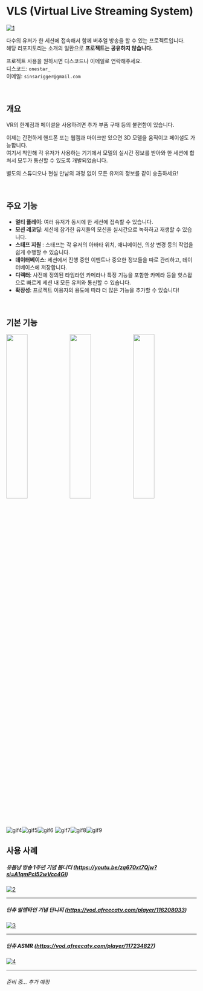 # VLS (Virtual Live Streaming System)
[![1](https://i.imgur.com/usIGorx.png)](https://github.com/Hanbyori/VLS)

다수의 유저가 한 세션에 접속해서 함께 버추얼 방송을 할 수 있는 프로젝트입니다.<br>
해당 리포지토리는 소개의 일환으로 **프로젝트는 공유하지 않습니다.**

프로젝트 사용을 원하시면 디스코드나 이메일로 연락해주세요.  
디스코드: `onestar_`  
이메일: `sinsarigger@gmail.com`

&nbsp;
## 개요
VR의 한계점과 페이셜을 사용하려면 추가 부품 구매 등의 불편함이 있습니다.

이제는 간편하게 핸드폰 또는 웹캠과 마이크만 있으면 3D 모델을 움직이고 페이셜도 가능합니다.<br>
여기서 착안해 각 유저가 사용하는 기기에서 모델의 실시간 정보를 받아와 한 세션에 합쳐서 모두가 통신할 수 있도록 개발되었습니다.

별도의 스튜디오나 현실 만남의 과정 없이 모든 유저의 정보를 같이 송출하세요!

&nbsp;
## 주요 기능
- **멀티 플레이**: 여러 유저가 동시에 한 세션에 접속할 수 있습니다.
- **모션 레코딩**: 세션에 참가한 유저들의 모션을 실시간으로 녹화하고 재생할 수 있습니다.
- **스태프 지원** :  스태프는 각 유저의 아바타 위치, 애니메이션, 의상 변경 등의 작업을 쉽게 수행할 수 있습니다.
- **데이터베이스**: 세션에서 진행 중인 이벤트나 중요한 정보들을 따로 관리하고, 데이터베이스에 저장합니다.
- **디렉터**: 사전에 정의된 타임라인 카메라나 특정 기능을 포함한 카메라 등을 핫스왑으로 빠르게 세션 내 모든 유저와 통신할 수 있습니다.
- **확장성**: 프로젝트 이용자의 용도에 따라 더 많은 기능을 추가할 수 있습니다!

&nbsp;
## 기본 기능
<img src="https://github.com/Hanbyori/VLS/assets/20338405/694c4564-34ab-4852-945e-212b4850987c.gif" width="33.3%" height="33.3%"><img src="https://github.com/Hanbyori/VLS/assets/20338405/8f4e0a5a-a081-471b-a83b-2eaeecba13ed.gif" width="33.3%" height="33.3%"><img src="https://github.com/Hanbyori/VLS/assets/20338405/514a613f-3ff6-4def-bd87-6feff362161e.gif" width="33.3%" height="33.3%">
![gif4](https://github.com/Hanbyori/VLS/assets/20338405/d3cf8e38-98e9-42c1-b26f-73bdccf5043c)![gif5](https://github.com/Hanbyori/VLS/assets/20338405/ea6ae137-afff-4134-839e-0c30f8ca146f)![gif6](https://github.com/Hanbyori/VLS/assets/20338405/38b49129-e581-48dd-8644-095383fbe183)
![gif7](https://github.com/Hanbyori/VLS/assets/20338405/b5dba14e-a0f6-4c87-b08d-88706bfaa1b8)![gif8](https://github.com/Hanbyori/VLS/assets/20338405/b02510fa-cb9c-4ed0-bbd3-1ce47b2350aa)![gif9](https://github.com/Hanbyori/VLS/assets/20338405/c93d0275-23da-46b6-9b17-e851aa1fb6aa)
&nbsp;
## 사용 사례
##### 유봄냥 방송 1주년 기념 봄니티 (https://youtu.be/zq670xt7Qjw?si=A1qmPcl52wVcc4Gi)
[![2](https://i.imgur.com/abLjAYG.png)](https://youtu.be/zq670xt7Qjw?si=A1qmPcl52wVcc4Gi)

---

##### 단츄 발렌타인 기념 단니티 (https://vod.afreecatv.com/player/116208033)
[![3](https://i.imgur.com/QaDmjto.png)](https://vod.afreecatv.com/player/116208033)

---

##### 단츄 ASMR (https://vod.afreecatv.com/player/117234827)
[![4](https://i.imgur.com/y4lh7is.png)](https://vod.afreecatv.com/player/117234827)

---

###### 준비 중... 추가 예정

